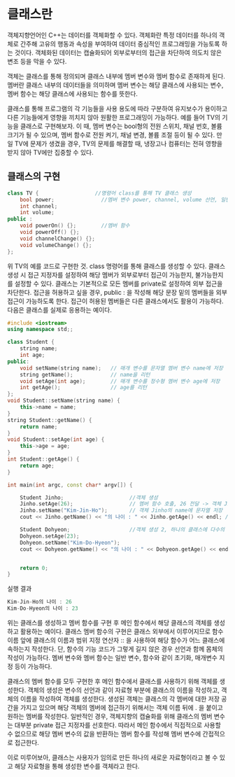 # 클래스란

객체지향언어인 C++는 데이터를 객체화할 수 있다. 객체화란 특정 데이터를 하나의 객체로 간주해
고유의 행동과 속성을 부여하여 데이터 중심적인 프로그래밍을 가능토록 하는 것이다. 객체화된 데이터는 캡슐화되어 외부로부터의 접근을 차단하여 의도치 않은 변조 등을 막을 수
있다.

객체는 클래스를 통해 정의되며 클래스 내부에 멤버 변수와 멤버 함수로 존재하게 된다. 멤버란 클래스 내부의 데이터들을 의미하며 멤버 변수는 해당 클래스에 사용되는 변수, 멤버 함수는 
해당 클래스에 사용되는 함수를 뜻한다. 

클래스를 통해 프로그램의 각 기능들을 사용 용도에 따라 구분하여 유지보수가 용이하고 다른 기능들에게 영향을 끼치지 않아 원활한 프로그래밍이 가능하다. 예를 들어 TV의 기능을 클래스로
구현해보자. 이 때, 멤버 변수는 bool형의 전원 스위치, 채널 번호, 볼륨 크기가 될 수 있으며, 멤버 함수로 전원 켜기, 채널 변경, 볼륨 조절 등이 될 수 있다. 만일 TV에 문제가 생겼을 경우, 
TV의 문제를 해결할 때, 냉장고나 컴퓨터는 전혀 영향을 받지 않아 TV에만 집중할 수 있다.

## 클래스의 구현

```c++
class TV {                  //명령어 class를 통해 TV 클래스 생성
	bool power;               //멤버 변수 power, channel, volume 선언, 일반 변수 선언과 같이 초기화 또한 가능하다.
	int channel;
	int volume;
public :
	void powerOn() {};        //멤버 함수
	void powerOff() {};
	void channelChange() {};
	void volumeChange() {};
};
```

위 TV의 예를 코드로 구현한 것. class 명령어를 통해 클래스를 생성할 수 있다. 클래스 생성 시 접근 지정자를 설정하여 해당 멤버가 외부로부터 접근이 가능한지, 불가능한지를 설정할 수 있다.
클래스는 기본적으로 모든 멤버를 private로 설정하여 외부 접근을 차단한다. 접근을 허용하고 싶을 경우, public : 을 작성해 해당 문장 밑의 멤버들을 외부 접근이 가능하도록 한다. 접근이
허용된 멤버들은 다른 클래스에서도 활용이 가능하다. 다음은 클래스를 실제로 응용하는 예이다.

```c++
#include <iostream>
using namespace std;;

class Student {
	string name;
	int age;
public:
	void setName(string name);   // 매개 변수를 문자열 멤버 변수 name에 저장
	string getName();            // name을 리턴
	void setAge(int age);        // 매개 변수를 정수형 멤버 변수 age에 저장
	int getAge();                // age를 리턴
};
void Student::setName(string name) {
	this->name = name;
}
string Student::getName() { 
	return name;
}
void Student::setAge(int age) {
	this->age = age;
}
int Student::getAge() {
	return age;
}

int main(int argc, const char* argv[]) {

	Student Jinho;                     //객체 생성
	Jinho.setAge(26);                  // 멤버 함수 호출, 26 전달 -> 객체 Jinho의 age에 26을 저장
	Jinho.setName("Kim-Jin-Ho");       // 객체 Jinho의 name에 문자열 저장
	cout << Jinho.getName() << "의 나이 : " << Jinho.getAge() << endl; // 각 변수를 리턴하는 함수를 출력

	Student Dohyeon;                   //객체 생성 2, 하나의 클래스에 다수의 객체를 생성할 수 있다.
	Dohyeon.setAge(23);
	Dohyeon.setName("Kim-Do-Hyeon");
	cout << Dohyeon.getName() << "의 나이 : " << Dohyeon.getAge() << endl;


	return 0;
}
  ```
  
실행 결과
```c++
Kim-Jin-Ho의 나이 : 26
Kim-Do-Hyeon의 나이 : 23
```
위는 클래스를 생성하고 멤버 함수를 구현 후 메인 함수에서 해당 클래스의 객체를 생성하고 활용하는 예이다. 클래스 멤버 함수의 구현은 클래스 외부에서 이루어지므로 함수 이름 앞에 클래스의 이름과 범위 지정 연산자 :: 을 사용하여 해당 함수가 어느 클래스에 속하는지 작성한다. 단, 함수의 기능 코드가 그렇게 길지 않은 경우 선언과 함께 몸체의 작성이 가능하다. 멤버 변수와 멤버 함수는 일반 변수, 함수와 같이 초기화, 매개변수 지정 등이 가능하다.

  클래스의 멤버 함수를 모두 구현한 후 메인 함수에서 클래스를 사용하기 위해 객체를 생성한다. 객체의 생성은 변수의 선언과 같이 자료형 부분에 클래스의 이름을 작성하고, 객체의 이름을 작성하여 객체를 생성한다. 생성된 객체는 클래스의 각 멤버에 대한 저장 공간을 가지고 있으며 해당 객체의 멤버에 접근하기 위해서는 객체 이름 뒤에 . 을 붙이고 원하는 멤버를 작성한다. 일반적인 경우, 객체지향의 캡슐화를 위해 클래스의 멤버 변수는 대부분 private 접근 지정자를 선호한다. 따라서 메인 함수에서 직접적으로 사용할 수 없으므로 해당 멤버 변수의 값을 반환하는 멤버 함수를 작성해 멤버 변수에 간접적으로 접근한다.

  이로 미루어보아, 클래스는 사용자가 임의로 만든 하나의 새로운 자료형이라고 볼 수 있고 해당 자료형을 통해 생성한 변수를 객체라고 한다.







